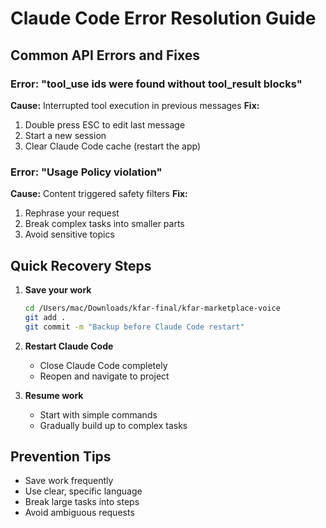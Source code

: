 # Claude Code Error Resolution Guide

## Common API Errors and Fixes

### Error: "tool_use ids were found without tool_result blocks"
**Cause:** Interrupted tool execution in previous messages
**Fix:** 
1. Double press ESC to edit last message
2. Start a new session
3. Clear Claude Code cache (restart the app)

### Error: "Usage Policy violation"
**Cause:** Content triggered safety filters
**Fix:**
1. Rephrase your request
2. Break complex tasks into smaller parts
3. Avoid sensitive topics

## Quick Recovery Steps

1. **Save your work**
   ```bash
   cd /Users/mac/Downloads/kfar-final/kfar-marketplace-voice
   git add .
   git commit -m "Backup before Claude Code restart"
   ```

2. **Restart Claude Code**
   - Close Claude Code completely
   - Reopen and navigate to project

3. **Resume work**
   - Start with simple commands
   - Gradually build up to complex tasks

## Prevention Tips
- Save work frequently
- Use clear, specific language
- Break large tasks into steps
- Avoid ambiguous requests
